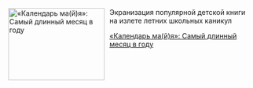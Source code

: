 <!--2025-08-17 10:15:19-->
<div class="yb">
  <div class="rss kino_kino"><a href="https://www.kino-teatr.ru/kino/art/tv/6464/" title="«Календарь ма(й)я»: Самый длинный месяц в году"><img src="https://www.kino-teatr.ru/art/4/6/6464/poster.jpg" width="196" height="147" align="left" hspace="5" style="margin: 0px 10px 0px 5px" alt="«Календарь ма(й)я»: Самый длинный месяц в году"/></a>Экранизация популярной детской книги на излете летних школьных каникул <p class="titl"><a href="https://www.kino-teatr.ru/kino/art/tv/6464/">«Календарь ма(й)я»: Самый длинный месяц в году</a></p></div>
</div>
